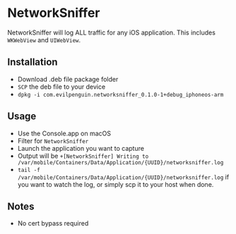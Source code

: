 # NetworkSniffer
NetworkSniffer will log ALL traffic for any iOS application. This includes `WKWebView` and `UIWebView`.

Installation
----------
- Download .deb file package folder
- `SCP` the deb file to your device
- `dpkg -i com.evilpenguin.networksniffer_0.1.0-1+debug_iphoneos-arm`

Usage
----------
- Use the Console.app on macOS
- Filter for `NetworkSniffer`
- Launch the application you want to capture
- Output will be `+[NetworkSniffer] Writing to /var/mobile/Containers/Data/Application/{UUID}/networksniffer.log`
- `tail -f /var/mobile/Containers/Data/Application/{UUID}/networksniffer.log` if you want to watch the log, or simply scp it to your host when done.

Notes
----------
- No cert bypass required
